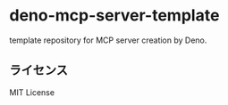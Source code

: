 # deno-mcp-server-template

template repository for MCP server creation by Deno.

## ライセンス
MIT License
